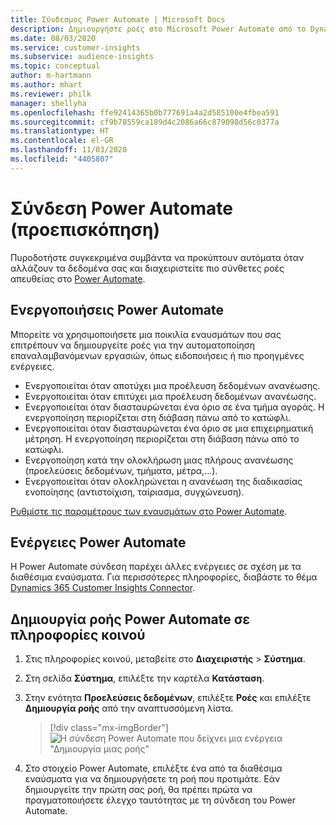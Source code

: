 ```yaml
---
title: Σύνδεσμος Power Automate | Microsoft Docs
description: Δημιουργήστε ροές στο Microsoft Power Automate από το Dynamics 365 Customer Insights.
ms.date: 08/03/2020
ms.service: customer-insights
ms.subservice: audience-insights
ms.topic: conceptual
author: m-hartmann
ms.author: mhart
ms.reviewer: philk
manager: shellyha
ms.openlocfilehash: ffe92414365b0b777691a4a2d585100e4fbea591
ms.sourcegitcommit: cf9b78559ca189d4c2086a66c879098d56c0377a
ms.translationtype: HT
ms.contentlocale: el-GR
ms.lasthandoff: 11/03/2020
ms.locfileid: "4405807"
---
```

# <a name="power-automate-connector-preview"></a>Σύνδεση Power Automate (προεπισκόπηση)

Πυροδοτήστε συγκεκριμένα συμβάντα να προκύπτουν αυτόματα όταν αλλάζουν τα δεδομένα σας και διαχειριστείτε πιο σύνθετες ροές απευθείας στο [Power Automate](https://flow.microsoft.com/).

## <a name="power-automate-triggers"></a>Ενεργοποιήσεις Power Automate

Μπορείτε να χρησιμοποιήσετε μια ποικιλία εναυσμάτων που σας επιτρέπουν να δημιουργείτε ροές για την αυτοματοποίηση επαναλαμβανόμενων εργασιών, όπως ειδοποιήσεις ή πιο προηγμένες ενέργειες. 

- Ενεργοποιείται όταν αποτύχει μια προέλευση δεδομένων ανανέωσης. 
- Ενεργοποιείται όταν επιτύχει μια προέλευση δεδομένων ανανέωσης.
- Ενεργοποιείται όταν διασταυρώνεται ένα όριο σε ένα τμήμα αγοράς. Η ενεργοποίηση περιορίζεται στη διάβαση πάνω από το κατώφλι.
- Ενεργοποιείται όταν διασταυρώνεται ένα όριο σε μια επιχειρηματική μέτρηση. Η ενεργοποίηση περιορίζεται στη διάβαση πάνω από το κατώφλι.
- Ενεργοποίηση κατά την ολοκλήρωση μιας πλήρους ανανέωσης (προελεύσεις δεδομένων, τμήματα, μέτρα,...).
- Ενεργοποιείται όταν ολοκληρώνεται η ανανέωση της διαδικασίας ενοποίησης (αντιστοίχιση, ταίριασμα, συγχώνευση).

[Ρυθμίστε τις παραμέτρους των εναυσμάτων στο Power Automate](https://flow.microsoft.com/connectors/shared_customerinsights/dynamics-365-customer-insights-connector/).

## <a name="power-automate-actions"></a>Ενέργειες Power Automate
Η Power Automate σύνδεση παρέχει άλλες ενέργειες σε σχέση με τα διαθέσιμα εναύσματα. Για περισσότερες πληροφορίες, διαβάστε το θέμα [Dynamics 365 Customer Insights Connector](https://docs.microsoft.com/connectors/customerinsights/).

## <a name="create-a-power-automate-flow-in-audience-insights"></a>Δημιουργία ροής Power Automate σε πληροφορίες κοινού

1. Στις πληροφορίες κοινού, μεταβείτε στο **Διαχειριστής** > **Σύστημα**.

1. Στη σελίδα **Σύστημα**, επιλέξτε την καρτέλα **Κατάσταση**.

1. Στην ενότητα **Προελεύσεις δεδομένων**, επιλέξτε **Ροές** και επιλέξτε **Δημιουργία ροής** από την αναπτυσσόμενη λίστα.
   > [!div class="mx-imgBorder"]
   > ![Η σύνδεση Power Automate που δείχνει μια ενέργεια "Δημιουργία μιας ροής"](media/power-automate-connector-create-flow.png "Η σύνδεση Power Automate που δείχνει μια ενέργεια &quot;Δημιουργία μιας ροής&quot;")

1. Στο στοιχείο Power Automate, επιλέξτε ένα από τα διαθέσιμα εναύσματα για να δημιουργήσετε τη ροή που προτιμάτε. Εάν δημιουργείτε την πρώτη σας ροή, θα πρέπει πρώτα να πραγματοποιήσετε έλεγχο ταυτότητας με τη σύνδεση του Power Automate.
